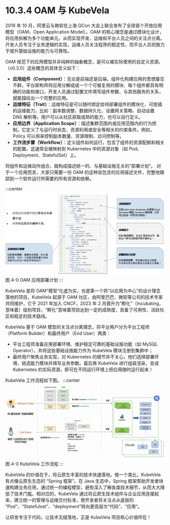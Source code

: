 # 10.3.4 OAM 与 KubeVela

2019 年 10 月，阿里云与微软在上海 QCon 大会上联合发布了全球首个开放应用模型（OAM，Open Application Model）。OAM 的核心理念是通过模块化设计，将应用拆解为多个功能单元，从而实现开发、运维和平台人员之间的关注点分离。开发人员专注于业务逻辑的实现，运维人员关注程序的稳定性，而平台人员则致力于提升基础设施的能力与可靠性。

OAM 规范下的应用模型并非纯粹的抽象概念，是可以被实际使用的自定义资源。（v0.3.0）这些概念的具体含义如下：

- **应用组件（Component）**：无论是前端还是后端，组件化构建应用的思想屡见不鲜。平台架构师将应用分解成成一个个可被复用的模块、每个组件都具有明确的功能和接口，开发人员通过配置文件填写组件参数、与其他服务的关系，就能描绘出一个完整的应用。
- **运维特征（Trait）**：运维特征是可以随时绑定给待部署组件的模块化、可拔插的运维能力，比如：副本数调整、数据持久化、设置网关策略、自动设置 DNS 解析等。用户可以从社区获取成熟的能力，也可以自行定义。
- **应用边界（Application Scope）**：描述集群范围内或应用范围内的行为控制，它定义了与运行时状态、资源利用或安全等相关的约束条件。例如，Policy 可以用来控制副本数量、资源限制、访问控制等。
- **工作流步骤（Workflow）**：定义组件如何运行，包含了组件的资源配额和相关的配置。这通常会被映射到 Kubernetes 中的资源对象（如 Pod、Deployment、StatefulSet）上。


将组件和运维动作组合，就构成描述统一的、与基础设施无关的“部署计划”。
对于一个应用而言，大家只需要一份 OAM 的这种自包含的应用描述文件，完整地跟踪到一个软件运行所需要的所有资源和依赖。

:::center
  ![](../assets/OAM.jpg)<br/>
  图 4-0 OAM 应用部署计划
:::

KubeVela 是将 OAM“模型”化虚为实，也是第一个将“以应用为中心”的设计理念落地的项目。KubeVela 起源于 OAM 社区，由阿里巴巴、微软等公司的技术专家共同维护，它于 2021 年加入 CNCF，2023 年 2 月晋升为“孵化”（Incubating，意味着）级别项目，“孵化”意味着项目达到一定的成熟度，具备了可用性、活跃社区和稳定的技术路线。

KubeVela 基于 OAM 模型的关注点分离理念，将平台用户分为平台工程师（Platform Builder）和最终用户（End User）两类：
- 平台工程师准备应用部署环境、维护稳定可靠的基础设施功能（如 MySQL Operator），并将这些基础设施能力作为 KubeVela 模块注册到集群中；
- 最终用户聚焦业务实现，对 Kubernetes 的细节并不关心，他们选择部署环境、挑选能力模块并填写业务参数。最后再 KubeVela 进行组装渲染，变成 Kubernetes 的实际资源，即可在不同运行环境上把应用随时运行起来！

KubeVela 工作流程如下图。
:::center
  ![](../assets/kubevela.jpg)<br/>
  图 4-0 KubeVela 工作流程
:::

KubeVela 的价值在于，将云原生丰富的技术快速落地。做一个类比，KubeVela 有点像云原生生态的 “Spring 框架”。在 Java 生态中，Spring 框架帮助开发者快速构建业务应用，通过统一的编程模型，避免深入了解各类技术细节，从而大大降低了技术门槛。相对应的，KubeVela 通过将云原生技术组件与企业应用连接起来，建立统一的管理与运维交付标准，使开发者将关注点从底层的 “Pod”、“Statefulset”、“deployment”转向更高层次“代码”、“应用”。

让研发专注于代码，让技术无缝落地，正是 KubeVela 项目核心价值所在！


[^1]: https://zh.wikipedia.org/wiki/%E4%BF%A1%E6%81%AF%E7%83%9F%E5%9B%B1